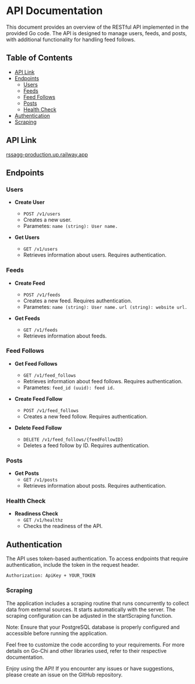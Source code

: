 # API Documentation

This document provides an overview of the RESTful API implemented in the provided Go code. The API is designed to manage users, feeds, and posts, with additional functionality for handling feed follows.

## Table of Contents

- [API Link](#api-link)
- [Endpoints](#endpoints)
    - [Users](#users)
    - [Feeds](#feeds)
    - [Feed Follows](#feed-follows)
    - [Posts](#posts)
    - [Health Check](#health-check)
- [Authentication](#authentication)
- [Scraping](#scraping)

## API Link

[rssagg-production.up.railway.app](https://rssagg-production.up.railway.app)

## Endpoints

### Users

- **Create User**
  - `POST /v1/users`
  - Creates a new user.
  - Parametes:
    `name (string): User name.`

- **Get Users**
  - `GET /v1/users`
  - Retrieves information about users. Requires authentication.

### Feeds

- **Create Feed**
  - `POST /v1/feeds`
  - Creates a new feed. Requires authentication.
  - Parametes:
    `name (string): User name.`
    `url (string): website url.`

- **Get Feeds**
  - `GET /v1/feeds`
  - Retrieves information about feeds.

### Feed Follows

- **Get Feed Follows**
  - `GET /v1/feed_follows`
  - Retrieves information about feed follows. Requires authentication.
  - Parametes:
    `feed_id (uuid): feed id.`

- **Create Feed Follow**
  - `POST /v1/feed_follows`
  - Creates a new feed follow. Requires authentication.

- **Delete Feed Follow**
  - `DELETE /v1/feed_follows/{feedFollowID}` 
  - Deletes a feed follow by ID. Requires authentication.

### Posts

- **Get Posts**
  - `GET /v1/posts`
  - Retrieves information about posts. Requires authentication.

### Health Check

- **Readiness Check**
  - `GET /v1/healthz`
  - Checks the readiness of the API.

## Authentication

The API uses token-based authentication. To access endpoints that require authentication, include the token in the request header.

```plaintext
Authorization: ApiKey + YOUR_TOKEN
```

### Scraping

The application includes a scraping routine that runs concurrently to collect data from external sources. It starts automatically with the server. The scraping configuration can be adjusted in the startScraping function.

Note: Ensure that your PostgreSQL database is properly configured and accessible before running the application.

Feel free to customize the code according to your requirements. For more details on Go-Chi and other libraries used, refer to their respective documentation.

Enjoy using the API! If you encounter any issues or have suggestions, please create an issue on the GitHub repository.
